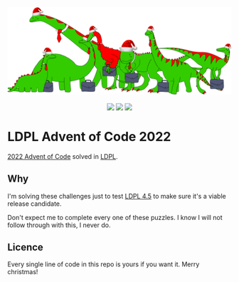 <p align="center">
  <img src="https://github.com/Lartu/LDPL-AOC-2022/blob/main/image.png">
  <br><br>
  <img src="https://img.shields.io/badge/LDPL_Version-4.5-blue.svg">
  <img src="https://img.shields.io/badge/Days-5_/_25-green.svg">
  <img src="https://img.shields.io/badge/Stars-10-yellow.svg">
</p>

# LDPL Advent of Code 2022

[2022 Advent of Code](https://adventofcode.com/2022) solved in [LDPL](https://github.com/Lartu/ldpl).

## Why
I'm solving these challenges just to test [LDPL 4.5](https://github.com/Lartu/ldpl/pull/208) to
make sure it's a viable release candidate.

Don't expect me to complete every one of these puzzles. 
I know I will not follow through with this, I never do.

## Licence
Every single line of code in this repo is yours if you want it. Merry christmas!
